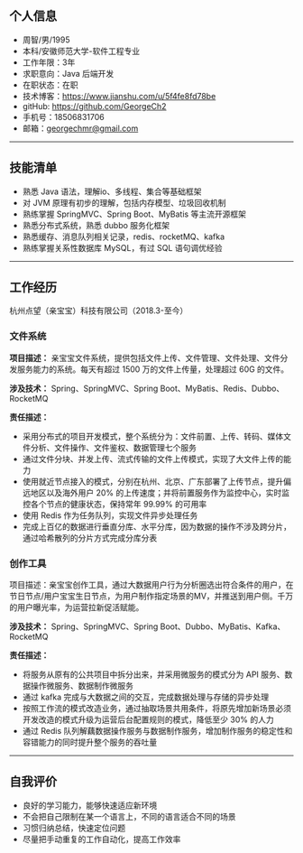 ## 个人信息

* 周智/男/1995
* 本科/安徽师范大学-软件工程专业
* 工作年限：3年
* 求职意向：Java 后端开发
* 在职状态：在职
* 技术博客：https://www.jianshu.com/u/5f4fe8fd78be
* gitHub: https://github.com/GeorgeCh2
* 手机号：18506831706
* 邮箱：georgechmr@gmail.com

---

## 技能清单

* 熟悉 Java 语法，理解io、多线程、集合等基础框架
* 对 JVM 原理有初步的理解，包括内存模型、垃圾回收机制
* 熟练掌握 SpringMVC、Spring Boot、MyBatis 等主流开源框架
* 熟悉分布式系统，熟悉 dubbo 服务化框架
* 熟悉缓存、消息队列相关记录，redis、rocketMQ、kafka
* 熟练掌握关系性数据库 MySQL，有过 SQL 语句调优经验

---

## 工作经历

杭州点望（亲宝宝）科技有限公司（2018.3-至今）

### 文件系统

**项目描述：** 亲宝宝文件系统，提供包括文件上传、文件管理、文件处理、文件分发服务能力的系统。每天有超过 1500 万的文件上传量，处理超过 60G 的文件。

**涉及技术：** Spring、SpringMVC、Spring Boot、MyBatis、Redis、Dubbo、RocketMQ

**责任描述：**

* 采用分布式的项目开发模式，整个系统分为：文件前置、上传、转码、媒体文件分析、文件操作、文件鉴权、数据管理七个服务
* 通过文件分块、并发上传、流式传输的文件上传模式，实现了大文件上传的能力
* 使用就近节点接入的模式，分别在杭州、北京、广东部署了上传节点，提升偏远地区以及海外用户 20% 的上传速度；并将前置服务作为监控中心，实时监控各个节点的健康状态，保持常年 99.99% 的可用率
* 使用 Redis 作为任务队列，实现文件异步处理任务
* 完成上百亿的数据进行垂直分库、水平分库，因为数据的操作不涉及跨分片，通过哈希散列的分片方式完成分库分表

### 创作工具

项目描述：亲宝宝创作工具，通过大数据用户行为分析圈选出符合条件的用户，在节日节点/用户宝宝生日节点，为用户制作指定场景的MV，并推送到用户侧。千万的用户曝光率，为运营拉新促活赋能。

**涉及技术：** Spring、SpringMVC、Spring Boot、Dubbo、MyBatis、Kafka、RocketMQ

**责任描述：**

* 将服务从原有的公共项目中拆分出来，并采用微服务的模式分为 API 服务、数据操作微服务、数据制作微服务
* 通过 kafka 完成与大数据之间的交互，完成数据处理与存储的异步处理
* 按照工作流的模式改造业务，通过抽取场景共用条件，将原先增加新场景必须开发改造的模式升级为运营后台配置规则的模式，降低至少 30% 的人力
* 通过 Redis 队列解藕数据操作服务与数据制作服务，增加制作服务的稳定性和容错能力的同时提升整个服务的吞吐量

---

## 自我评价

* 良好的学习能力，能够快速适应新环境
* 不会把自己限制在某一个语言上，不同的语言适合不同的场景
* 习惯归纳总结，快速定位问题
* 尽量把手动重复的工作自动化，提高工作效率